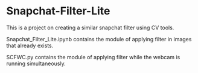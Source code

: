 # Snapchat-Filter-Lite

This is a project on creating a similar snapchat filter using CV tools.

Snapchat_Filter_Lite.ipynb contains the module of applying filter in images that already exists.

SCFWC.py contains the module of applying filter while the webcam is running simultaneously.
